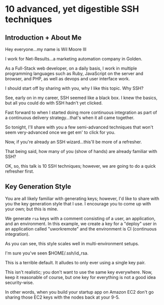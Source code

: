 10 advanced, yet digestible SSH techniques
=================================================


Introduction + About Me
-----------------------------------------

Hey everyone...my name is Wil Moore III

I work for Net-Results...a marketing automation company in Golden.

As a Full-Stack web developer, on a daily basis, I work in multiple
programming languages such as Ruby, JavaScript on the server and 
browser, and PHP, as well as devops and user interface work.

I should start off by sharing with you, why I like this topic. Why SSH?

See, early on in my career, SSH seemed like a black box. I knew the
basics, but all you could do with SSH hadn't yet clicked.

Fast forward to when I started doing more continuous integration as part
of a continuous delivery strategy...that's when it all came together.

So tonight, I'll share with you a few semi-advanced techniques that
won't seem very-advanced once we get em' to click for you.

Now, if you're already an SSH wizard...this'll be more of a refresher.

That being said, how many of you (show of hands) are already familiar
with SSH?

OK, so, this talk is 10 SSH techniques; however, we are going to do a
quick refresher first.


Key Generation Style
-----------------------------------------

You are all likely familiar with generating keys; however, I'd like to
share with you the key generation style that I use. I encourage you to
come up with your own; but this is mine.

We generate `rsa` keys with a comment consisting of a user, an application,
and an environment. In this example, we create a key for a "deploy"
user in an application called "uworkremote" and the environment is CI
(continuous integration).

As you can see, this style scales well in multi-environment setups.

I'm sure you've seen $HOME/.ssh/id_rsa.

This is a terrible default. It alludes to only ever using a single key pair.

This isn't realistic; you don't want to use the same key everywhere.
Now, keep it reasonable of course, but one key for everything is not a good
idea security-wise.

In other words, when you build your startup app on Amazon EC2 don't go sharing
those EC2 keys with the nodes back at your 9-5.

